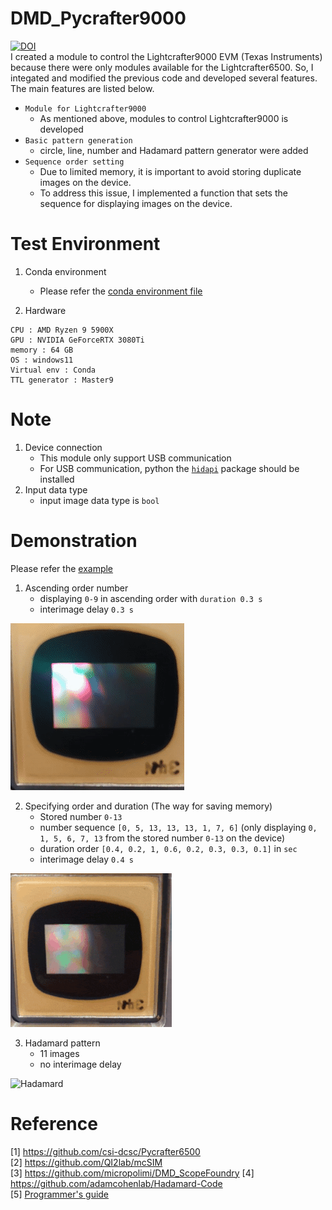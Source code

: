 # DMD_Pycrafter9000
[![DOI](https://zenodo.org/badge/459919255.svg)](https://zenodo.org/badge/latestdoi/459919255)  
I created a module to control the Lightcrafter9000 EVM (Texas Instruments) because there were only modules available for the Lightcrafter6500.
So, I integated and modified the previous code and developed several features. The main features are listed below.  

+ `Module for Lightcrafter9000`
    + As mentioned above, modules to control Lightcrafter9000 is developed 
+ `Basic pattern generation`  
    + circle, line, number and Hadamard pattern generator were added
+ `Sequence order setting`
    + Due to limited memory, it is important to avoid storing duplicate images on the device.
    + To address this issue, I implemented a function that sets the sequence for displaying images on the device.

# Test Environment
1. Conda environment
    + Please refer the [conda environment file](./env.yml)
    
2. Hardware   
```
CPU : AMD Ryzen 9 5900X  
GPU : NVIDIA GeForceRTX 3080Ti  
memory : 64 GB  
OS : windows11  
Virtual env : Conda
TTL generator : Master9 
```

# Note
1. Device connection
    + This module only support USB communication
    + For USB communication, python the [`hidapi`](https://pypi.org/project/hidapi/) package should be installed
2. Input data type
    + input image data type is `bool`

# Demonstration
Please refer the [example](./hadamard.ipynb)

1. Ascending order number  
    + displaying `0-9` in ascending order with `duration 0.3 s`
    + interimage delay `0.3 s`

![Ascending](./movies/ascending_order.gif)

2. Specifying order and duration (The way for saving memory)
    + Stored number `0-13`
    + number sequence `[0, 5, 13, 13, 13, 1, 7, 6]` (only displaying `0, 1, 5, 6, 7, 13` from the stored number `0-13` on the device) 
    + duration order `[0.4, 0.2, 1, 0.6, 0.2, 0.3, 0.3, 0.1]` in `sec`
    + interimage delay `0.4 s`

![Specifying_seq](./movies/specifying_seq.gif)

3. Hadamard pattern
    + 11 images
    + no interimage delay

![Hadamard](./movies/hadamard.gif)

# Reference
[1] https://github.com/csi-dcsc/Pycrafter6500  
[2] https://github.com/QI2lab/mcSIM  
[3] https://github.com/micropolimi/DMD_ScopeFoundry 
[4] https://github.com/adamcohenlab/Hadamard-Code    
[5] [Programmer's guide](https://www.ti.com/lit/ug/dlpu018h/dlpu018h.pdf?ts=1675332908303)  
